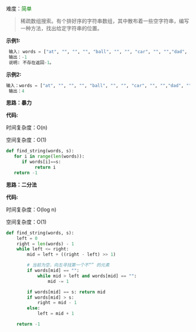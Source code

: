难度：<font color=green>简单</font>

> 稀疏数组搜索。有个排好序的字符串数组，其中散布着一些空字符串，编写一种方法，找出给定字符串的位置。

**示例1:**

```python
 输入: words = ["at", "", "", "", "ball", "", "", "car", "", "","dad", "", ""], s = "ta"
 输出：-1
 说明: 不存在返回-1。
```



**示例2:**

```python
输入：words = ["at", "", "", "", "ball", "", "", "car", "", "","dad", "", ""], s = "ball"
 输出：4
```

**思路：暴力**



**代码:**

时间复杂度：O(n)

空间复杂度：O(1)

```python
def find_string(words, s):
   for i in range(len(words)):
      if words[i]==s:
           return i
   return -1
```



**思路：二分法**

**代码:**

时间复杂度：O(log n)

空间复杂度：O(1)

```python
def find_string(words, s):
    left = 0
    right = len(words) - 1
    while left <= right:
        mid = left + ((right - left) >> 1)

       	# 当前为空，向左寻找第一个不“” 的元素
        if words[mid] == "":
            while mid > left and words[mid] == "":
                mid -= 1

        if words[mid] == s: return mid
        if words[mid] > s:
            right = mid - 1
        else:
            left = mid + 1

    return -1
```

